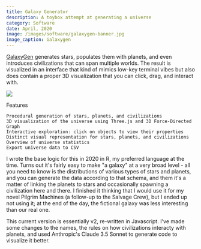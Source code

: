 ```yaml
---
title: Galaxy Generator
description: A toybox attempt at generating a universe
category: Software
date: April, 2020
image: /images/software/galaxygen-banner.jpg
image_caption: Galaxygen
---
```


[GalaxyGen](https://github.com/yudhanjaya/GalaxyGen) generates stars, populates them with planets, and even introduces civilizations that can span multiple worlds. The result is visualized in an interface that kind of mimics low-key terminal vibes but also does contain a proper 3D visualization that you can click, drag, and interact with.

![]({{site.baseurl}}/images/software/galaxygen.jpg)

Features

    Procedural generation of stars, planets, and civilizations
    3D visualization of the universe using Three.js and 3D Force-Directed Graph
    Interactive exploration: click on objects to view their properties
    Distinct visual representation for stars, planets, and civilizations
    Overview of universe statistics
    Export universe data to CSV


I wrote the base logic for this in 2020 in R, my preferred language at the time. Turns out it's fairly easy to make "a galaxy" at a very broad level - all you need to know is the distributions of various types of stars and planets, and you can generate the data according to that schema, and them it's a matter of linking the planets to stars and occasionally spawning a civilization here and there. I finished it thinking that I would use it for my novel Pilgrim Machines (a follow-up to the Salvage Crew), but I ended up not using it; at the end of the day, the fictional galaxy was less interesting than our real one. 

This current version is essentially v2, re-written in Javascript. I've made some changes to the names, the rules on how civilizations interacty with planets, and used Anthropic's Claude 3.5 Sonnet to generate code to visualize it better.

